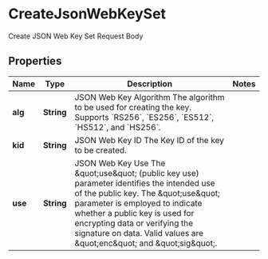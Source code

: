 

# CreateJsonWebKeySet

Create JSON Web Key Set Request Body

## Properties

| Name | Type | Description | Notes |
|------------ | ------------- | ------------- | -------------|
|**alg** | **String** | JSON Web Key Algorithm  The algorithm to be used for creating the key. Supports &#x60;RS256&#x60;, &#x60;ES256&#x60;, &#x60;ES512&#x60;, &#x60;HS512&#x60;, and &#x60;HS256&#x60;. |  |
|**kid** | **String** | JSON Web Key ID  The Key ID of the key to be created. |  |
|**use** | **String** | JSON Web Key Use  The \&quot;use\&quot; (public key use) parameter identifies the intended use of the public key. The \&quot;use\&quot; parameter is employed to indicate whether a public key is used for encrypting data or verifying the signature on data. Valid values are \&quot;enc\&quot; and \&quot;sig\&quot;. |  |



